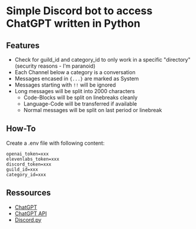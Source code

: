 # Simple Discord bot to access ChatGPT written in Python

## Features

- Check for guild_id and category_id to only work in a specific "directory" (security reasons - I'm paranoid)
- Each Channel below a category is a conversation
- Messages encased in `{...}` are marked as System
- Messages starting with `!!` will be ignored
- Long messages will be split into 2000 characters
  - Code-Blocks will be split on linebreaks cleanly
  - Language-Code will be transferred if available
  - Normal messages will be split on last period or linebreak

## How-To

Create a .env file with following content:

```plain
openai_token=xxx
elevenlabs_token=xxx
discord_token=xxx
guild_id=xxx
category_id=xxx
```

## Ressources

- [ChatGPT](chat.openai.com)
- [ChatGPT API](https://platform.openai.com/docs/api-reference)
- [Discord.py](https://discordpy.readthedocs.io/en/stable/)
